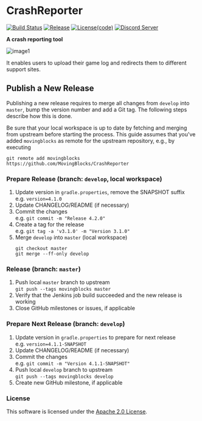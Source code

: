 # CrashReporter 

[![Build Status](http://jenkins.terasology.org/view/Ext/job/CrashReporter/badge/icon)](http://jenkins.terasology.org/view/Ext/job/CrashReporter/)
[![Release](https://img.shields.io/github/release/MovingBlocks/CrashReporter.svg)](../../releases/latest)
[![License(code)](https://img.shields.io/badge/license(code)-Apache%202.0-blue.svg)](http://www.apache.org/licenses/LICENSE-2.0)
[![Discord Server](https://img.shields.io/badge/discord-%23terasology-blue.svg "Discord Server")](https://discord.gg/terasology)

**A crash reporting tool**

![image1](images/2015-02-05-wizard-page1.png "The first page of the wizard")

It enables users to upload their game log and redirects them to different support sites.

## Publish a New Release

Publishing a new release requires to merge all changes from `develop` into `master`,
bump the version number and add a Git tag. The following steps describe how this
is done.

Be sure that your local workspace is up to date by fetching and merging from upstream
before starting the process. 
This guide assumes that you've added `movingblocks` as remote for the upstream
repository, e.g., by executing
```
git remote add movingblocks https://github.com/MovingBlocks/CrashReporter
```

### Prepare Release (branch: `develop`, local workspace)

1. Update version in `gradle.properties`, remove the SNAPSHOT suffix <br>
    e.g. `version=4.1.0`
2. Update CHANGELOG/README (if necessary)
3. Commit the changes <br>
    e.g. `git commit -m "Release 4.2.0"`
4. Create a tag for the release <br>
    e.g. `git tag -a 'v3.1.0' -m "Version 3.1.0"`
5. Merge `develop` into `master` (local workspace) <br>
    ```
    git checkout master
    git merge --ff-only develop
    ```
### Release (branch: `master`)

1. Push local `master` branch to upstream <br>
    `git push --tags movingblocks master`
2. Verify that the Jenkins job build succeeded and the new release is working
3. Close GitHub milestones or issues, if applicable

### Prepare Next Release (branch: `develop`)

1. Update version in `gradle.properties` to prepare for next release <br>
    e.g. `version=4.1.1-SNAPSHOT`
2. Update CHANGELOG/README (if necessary)
3. Commit the changes <br>
    e.g. `git commit -m "Version 4.1.1-SNAPSHOT"`
4. Push local `develop` branch to upstream <br>
    `git push --tags movingblocks develop`
5. Create new GitHub milestone, if applicable

### License

This software is licensed under the [Apache 2.0 License](http://www.apache.org/licenses/LICENSE-2.0.html).

